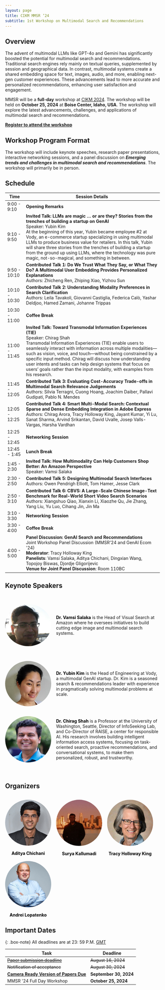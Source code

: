 ```yaml
---
layout: page
title: CIKM MMSR ‘24
subtitle: 1st Workshop on Multimodal Search and Recommendations
---
```


## Overview

The advent of multimodal LLMs like GPT-4o and Gemini has significantly boosted the potential for multimodal search and recommendations. Traditional search engines rely mainly on textual queries, supplemented by session and geographical data. In contrast, multimodal systems create a shared embedding space for text, images, audio, and more, enabling next-gen customer experiences. These advancements lead to more accurate and personalized recommendations, enhancing user satisfaction and engagement.

MMSR will be a **full-day** workshop at [CIKM 2024](https://cikm2024.org/). The workshop will be held on **October 25, 2024** at **Boise Center, Idaho, USA**. The workshop will explore the latest advancements, challenges, and applications of multimodal search and recommendations.

**[Register to attend the workshop](https://cikm2024.org/registrations/)**

## Workshop Program Format

The workshop will include keynote speeches, research paper presentations, interactive networking sessions, and a panel discussion on **_Emerging trends and challenges in multimodal search and recommendations_**. The workshop will primarily be in person.

## Schedule

| Time          | Session Details                                                                                                                                                                                                                                                                                                                                                                                                                                                                                            |
| ------------- | ---------------------------------------------------------------------------------------------------------------------------------------------------------------------------------------------------------------------------------------------------------------------------------------------------------------------------------------------------------------------------------------------------------------------------------------------------------------------------------------------------------- |
| 9:00 - 9:10   | **Opening Remarks**                                                                                                                                                                                                                                                                                                                                                                                                                                                                                        |
| 9:10 - 9:50   | **Invited Talk: LLMs are magic … or are they? Stories from the trenches of building a startup on GenAI**<br>Speaker: Yubin Kim<br>At the beginning of this year, Yubin became employee #2 at Vody, an e-commerce startup specializing in using multimodal LLMs to produce business value for retailers. In this talk, Yubin will share three stories from the trenches of building a startup from the ground up using LLMs, where the technology was pure magic, not-so-magical, and something in between. |
| 9:50 - 10:10  | **Contributed Talk 1: Do We Trust What They Say, or What They Do? A Multimodal User Embedding Provides Personalized Explanations**<br>Authors: Zhicheng Ren, Zhiping Xiao, Yizhou Sun                                                                                                                                                                                                                                                                                                                      |
| 10:10 - 10:30 | **Contributed Talk 2: Understanding Modality Preferences in Search Clarification**<br>Authors: Leila Tavakoli, Giovanni Castiglia, Federica Calò, Yashar Deldjoo, Hamed Zamani, Johanne Trippas                                                                                                                                                                                                                                                                                                            |
| 10:30 - 11:00 | **Coffee Break**                                                                                                                                                                                                                                                                                                                                                                                                                                                                                           |
| 11:00 - 11:45 | **Invited Talk: Toward Transmodal Information Experiences (TIE)**<br>Speaker: Chirag Shah<br>Transmodal Information Experiences (TIE) enable users to seamlessly interact with information across multiple modalities—such as vision, voice, and touch—without being constrained by a specific input method. Chirag will discuss how understanding user intents and tasks can help design systems that focus on users’ goals rather than the input modality, with examples from his research.              |
| 11:45 - 12:05 | **Contributed Talk 3: Evaluating Cost-Accuracy Trade-offs in Multimodal Search Relevance Judgements**<br>Authors: Silvia Terragni, Cuong Hoang, Joachim Daiber, Pallavi Gudipati, Pablo N. Mendes                                                                                                                                                                                                                                                                                                          |
| 12:05 - 12:25 | **Contributed Talk 4: Smart Multi-Modal Search: Contextual Sparse and Dense Embedding Integration in Adobe Express**<br>Authors: Chirag Arora, Tracy Holloway King, Jayant Kumar, Yi Lu, Sanat Sharma, Arvind Srikantan, David Uvalle, Josep Valls-Vargas, Harsha Vardhan                                                                                                                                                                                                                                  |
| 12:25 - 12:45 | **Networking Session**                                                                                                                                                                                                                                                                                                                                                                                                                                                                                     |
| 12:45 - 1:45  | **Lunch Break**                                                                                                                                                                                                                                                                                                                                                                                                                                                                                            |
| 1:45 - 2:30   | **Invited Talk: How Multimodality Can Help Customers Shop Better: An Amazon Perspective**<br>Speaker: Vamsi Salaka                                                                                                                                                                                                                                                                                                                                                                                         |
| 2:30 - 2:50   | **Contributed Talk 5: Designing Multimodal Search Interfaces**<br>Authors: Owen Pendrigh Elliott, Tom Hamer, Jesse Clark                                                                                                                                                                                                                                                                                                                                                                                   |
| 2:50 - 3:10   | **Contributed Talk 6: CBVS: A Large-Scale Chinese Image-Text Benchmark for Real-World Short Video Search Scenarios**<br>Authors: Xiangshuo Qiao, Xianxin Li, Xiaozhe Qu, Jie Zhang, Yang Liu, Yu Luo, Cihang Jin, Jin Ma                                                                                                                                                                                                                                                                                   |
| 3:10 - 3:30   | **Networking Session**                                                                                                                                                                                                                                                                                                                                                                                                                                                                                     |
| 3:30 - 4:00   | **Coffee Break**                                                                                                                                                                                                                                                                                                                                                                                                                                                                                           |
| 4:00 - 5:00   | **Panel Discussion: GenAI Search and Recommendations**<br>Joint Workshop Panel Discussion (MMSR'24 and GenAI Ecom '24)<br>**Moderator**: Tracy Holloway King<br>**Panelists**: Vamsi Salaka, Aditya Chichani, Dingxian Wang, Topojoy Biswas, Djordje Gligorijevic<br>**Venue for Joint Panel Discussion**: Room 110BC                                                                                                                                                                                                                                                                                                                  |

## Keynote Speakers

<div style="margin-top: 3rem;margin-bottom: 4rem;">
  <div style="display: flex; align-items: center; margin-bottom: 3rem;">
    <img src="assets/img/vamsi.jpeg" alt="Vamsi Salaka" style="border-radius: 50%; width: 100%; max-width: 150px; height: auto; margin-right: 1rem;">
    <div>
      <strong><a href="https://www.linkedin.com/in/vamsisalaka/" style="text-decoration: none;color: black;">Dr. Vamsi Salaka</a></strong> is the Head of Visual Search at Amazon where he oversees initiatives to build cutting edge image and multimodal search systems.
    </div>
  </div>

  <div style="display: flex; align-items: center; margin-bottom: 2rem;">
    <img src="assets/img/yubin.jpeg" alt="Yubin Kim" style="border-radius: 50%; width: 100%; max-width: 150px; height: auto; margin-right: 1rem;">
    <div>
      <strong><a href="https://www.linkedin.com/in/yubink/" style="text-decoration: none;color: black;">Dr. Yubin Kim</a></strong> is the Head of Engineering at Vody, a multimodal GenAI startup. Dr. Kim is a seasoned search & recommendations leader with experience in pragmatically solving multimodal problems at scale.
    </div>
  </div>

  <div style="display: flex; align-items: center; margin-bottom: 3rem;">
    <img src="assets/img/chirag.jpg" alt="Chirag Shah" style="border-radius: 50%; width: 100%; max-width: 150px; height: auto; margin-right: 1rem;">
    <div>
      <strong><a href="https://chiragshah.org/" style="text-decoration: none;color: black;">Dr. Chirag Shah</a></strong> is a Professor at the University of Washington, Seattle, Director of InfoSeeking Lab, and Co-Director of RAISE, a center for responsible AI. His research involves building intelligent information access systems, focusing on task-oriented search, proactive recommendations, and conversational systems, to make them personalized, robust, and trustworthy.
    </div>
  </div>

</div>

## Organizers

<div style="margin-top: 2rem;display: flex; flex-wrap: wrap; gap: 1rem;">
  <div style="display: flex; flex-direction: column; align-items: center; text-align: center;">
    <img src="assets/img/aditya.jpg" alt="Aditya Chichani" style="border-radius: 50%; width: 100%; max-width: 150px; height: auto; margin-bottom: 1rem;">
    <strong><a href="https://www.linkedin.com/in/aditya-chichani/" style="text-decoration: none;color: black;">Aditya Chichani</a></strong>
  </div>
  
  <div style="display: flex; flex-direction: column; align-items: center; text-align: center;">
    <img src="assets/img/surya.jpg" alt="Surya Kallumadi" style="border-radius: 50%; width: 100%; max-width: 150px; height: auto; margin-bottom: 1rem;">
    <strong><a href="https://www.linkedin.com/in/surya-kallumadi-a0778a13/" style="text-decoration: none;color: black;">Surya Kallumadi</a></strong>
  </div>

  <div style="display: flex; flex-direction: column; align-items: center; text-align: center;">
    <img src="assets/img/tracy.jpeg" alt="Tracy Holloway King" style="border-radius: 50%; width: 100%; max-width: 150px; height: auto; margin-bottom: 1rem;">
    <strong>
    <a href="https://www.linkedin.com/in/tracyhollowayking/" style="text-decoration: none;color: black;">Tracy Holloway King</a>
    </strong>
  </div>

  <div style="display: flex; flex-direction: column; align-items: center; text-align: center;">
    <img src="assets/img/andrei.jpeg" alt="Andrei Lopatenko" style="border-radius: 50%; width: 100%; max-width: 150px; height: auto; margin-bottom: 1rem;">
    <strong><a href="https://www.linkedin.com/in/lopatenko/" style="text-decoration: none;color: black;">Andrei Lopatenko</a></strong>
  </div>
</div>

## Important Dates

{: .box-note}
All deadlines are at 23: 59 P.M. [GMT](https://www.worldtimeserver.com/time-zones/gmt/)

| Task                                                                                             | Deadline               |
| ------------------------------------------------------------------------------------------------ | ---------------------- |
| ~~[Paper submission deadline](https://openreview.net/group?id=ACM.org/CIKM/2024/Workshop/MMSR)~~ | ~~August 16, 2024~~    |
| ~~Notification of acceptance~~                                                                   | ~~August 30, 2024~~    |
| **[Camera Ready Version of Papers Due](cfp.md#camera-ready-instructions)**                       | **September 30, 2024** |
| MMSR '24 Full Day Workshop                                                                       | **October 25, 2024**   |
